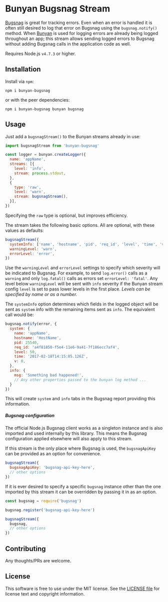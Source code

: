 # Bunyan Bugsnag Stream

[Bugsnag](https://www.bugsnag.com/) is great for tracking errors. Even when an error is
handled it is often still desired to log that error on Bugsnag using the `bugsnag.notify()`
method. When [Bunyan](https://github.com/trentm/node-bunyan) is used for logging errors
are already being logged throughout an app; this stream allows sending logged errors to
Bugsnag without adding Bugsnag calls in the application code as well.

Requires Node.js `v4.7.3` or higher.

## Installation

Install via `npm`:

```
npm i bunyan-bugsnag
```

or with the peer dependencies:

```
npm i bunyan-bugsnag bunyan bugsnag
```

## Usage

Just add a `bugsnagStream()` to the Bunyan streams already in use: 

```javascript
import bugsnagStream from 'bunyan-bugsnag'

const logger = bunyan.createLogger({
  name: 'appName',
  streams: [{
    level: 'info',
    stream: process.stdout,
  },
  {
    type: 'raw',
    level: 'warn',
    stream: bugsnagStream(),
  }],
})
```

Specifying the `raw` type is optional, but improves efficiency.

The stream takes the following basic options. All are optional, with these values as defaults:

```javascript
bugsnagStream({
  systemInfo: ['name', 'hostname', 'pid', 'req_id', 'level', 'time', 'v'],
  warningLevel: 'warn',
  errorLevel: 'error',
})
```

Use the `warningLevel` and `errorLevel` settings to specify which severity will be
indicated to Bugsnag. For example, to send `log.error()` calls as a `warning` and only
`log.fatal()` calls as errors set `errorLevel: 'fatal'`. Any level below `warningLevel` 
will be sent with `info` severity if the Bunyan stream config `level` is set to pass 
lower levels in the first place. *Levels can be specified by name or as a number.*

The `systemInfo` option determines which fields in the logged object will be sent as
`system` info with the remaining items sent as `info`. The equivalent call would be:

```javascript
bugsnag.notify(error, {
  system: {
    name: 'appName',
    hostname: 'HostName',
    pid: 25540,
    req_id: 'a4f81850-f5e4-11e6-9a41-7f186ecc7af4',
    level: 50,
    time: '2017-02-18T14:15:05.126Z',
    v: 0,
  },
  info: {
    msg: 'Something bad happened!',
    // Any other properties passed to the bunyan log method ...
  }
})
```

This will create `system` and `info` tabs in the Bugsnag report providing this information.

##### Bugsnag configuration

The official Node.js Bugsnag client works as a singleton instance and is also imported and used 
internally by this library. This means the Bugsnag configuration applied elsewhere will also apply
to this stream.

If this stream is the only place where Bugsnag is used, the `bugsnagApiKey` can be provided as an 
option for convenience.

```javascript
bugsnagStream({
  bugsnagApiKey: 'bugsnag-api-key-here',
  // other options
})
```

If it is ever desired to specify a specific `bugsnag` instance other than the one imported by this 
stream it can be overridden by passing it in as an option.

```javascript
const bugsnag = require('bugsnag')

bugsnag.register('bugsnag-api-key-here')

bugsnagStream({
  bugsnag,
  // other options
})
```


## Contributing

Any thoughts/PRs are welcome.


## License

This software is free to use under the MIT license.
See the [LICENSE file](/LICENSE.md) for license text and copyright information.
